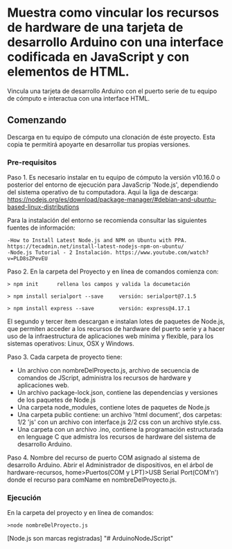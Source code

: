 #  Muestra como vincular los recursos de hardware de una tarjeta de desarrollo Arduino con una interface codificada en JavaScript y con elementos de HTML.
Vincula una tarjeta de desarrollo Arduino con el puerto serie de tu equipo de cómputo e interactua con una interface HTML.

## Comenzando 

Descarga en tu equipo de cómputo una clonación de éste proyecto. Esta copia te permitirá apoyarte en desarrollar tus propias versiones. 

### Pre-requisitos

Paso 1.  Es necesario instalar en tu equipo de cómputo la versión v10.16.0 o posterior del entorno de ejecución para JavaScrip 'Node.js', dependiendo del sistema operativo de tu computadora. Aqui la liga de descarga: https://nodejs.org/es/download/package-manager/#debian-and-ubuntu-based-linux-distributions

Para la instalación del entorno se recomienda consultar las siguientes fuentes de información: 
```
-How to Install Latest Node.js and NPM on Ubuntu with PPA. https://tecadmin.net/install-latest-nodejs-npm-on-ubuntu/
-Node.js Tutorial - 2 Instalación. https://www.youtube.com/watch?v=PLD8sZPevEU
```

Paso 2. En la carpeta del Proyecto y en línea de comandos comienza con:
```
> npm init      rellena los campos y valida la documetación

> npm install serialport --save     versión: serialport@7.1.5

> npm install express --save        versión: express@4.17.1

```
El segundo y tercer ítem descargan e instalan lotes de paquetes de Node.js, que permiten acceder a los recursos de hardware del puerto serie y a hacer uso de la infraestructura de aplicaciones web mínima y flexible, para los sistemas operativos: Linux, OSX y Windows.

Paso 3. Cada carpeta de proyecto tiene:
        
* Un archivo con nombreDelProyecto.js, archivo de secuencia de comandos de JScript, administra los recursos de hardware y aplicaciones web.
* Un archivo package-lock.json, contiene las dependencias y versiones de los paquetes de Node.js
* Una carpeta node_modules, contiene lotes de paquetes de Node.js
* Una carpeta public contiene: un archivo 'html document', dos carpetas:  1/2 'js' con un archivo con interface.js 2/2 css                              con un archivo style.css.
* Una carpeta con un archivo .ino, contiene la programación estructurada en lenguage C que admistra los recursos de hardware del sistema de desarrollo Arduino.

Paso 4.  Nombre del recurso de puerto COM asignado al sistema de desarrollo Arduino.
Abrir el Administrador de dispositivos, en el árbol de hardware-recursos, home>Puertos(COM y LPT)>USB Serial Port(COM'n')
donde el recurso para comName en nombreDelProyecto.js.

### Ejecución
En la carpeta del proyecto y en línea de comandos:
```
>node nombreDelProyecto.js
```



[Node.js son marcas registradas]
"# ArduinoNodeJScript" 
